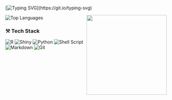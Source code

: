 <!-- Typing animation header -->
[![Typing SVG](https://readme-typing-svg.demolab.com?font=Montserrat+Code&duration=5000&pause=1000&color=87ae73&center=true&vCenter=true&width=600&lines=Hi+I'm+Andrew+Cardona!;I'm+interested+in...;Data+analysis+and+Psychology%2FNeuroscience+research;Welcome!)](https://git.io/typing-svg)

<img src="https://media2.giphy.com/media/v1.Y2lkPTc5MGI3NjExMXQ2ZGdkOTNhczFpY2F0ZjNvdXZjYXhsZ3kzb3YyMmg1a21wazRiZiZlcD12MV9pbnRlcm5hbF9naWZfYnlfaWQmY3Q9Zw/66pRZHpxoOOXvf8zQX/giphy.gif" width="250" align="right" />



![Top Languages](https://github-readme-stats.vercel.app/api/top-langs/?username=a-cardona&layout=compact&theme=tokyonight&hide_border=true)



### ⚒️ Tech Stack

![R](https://img.shields.io/badge/R-276DC3?logo=r&logoColor=white)
![Shiny](https://img.shields.io/badge/Shiny-1E88E5?logo=rstudio&logoColor=white)
![Python](https://img.shields.io/badge/Python-3776AB?logo=python&logoColor=white)
![Shell Script](https://img.shields.io/badge/Shell-121011?logo=gnu-bash&logoColor=white)
![Markdown](https://img.shields.io/badge/Markdown-000000?logo=markdown&logoColor=white)
![Git](https://img.shields.io/badge/Git-F05032?logo=git&logoColor=white)

